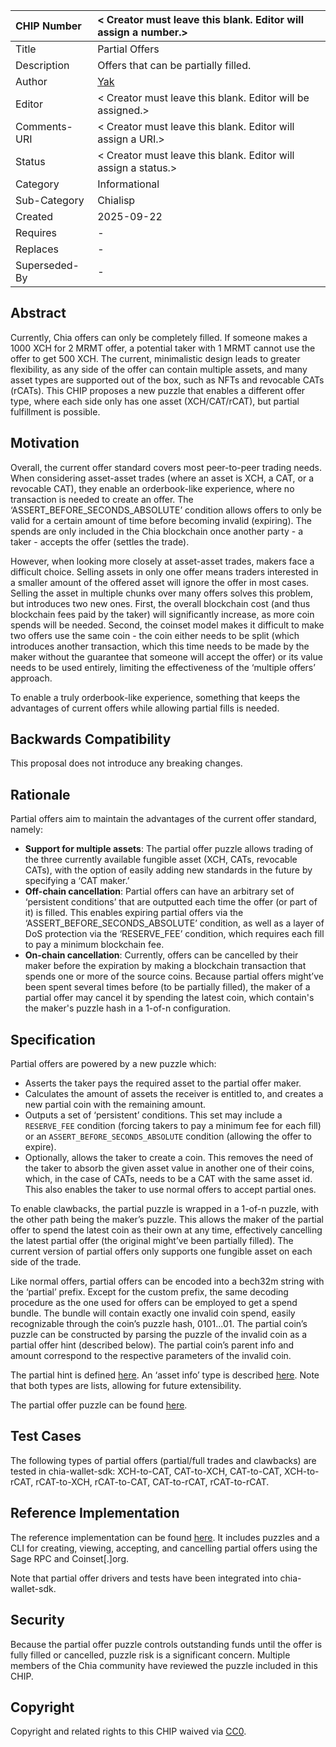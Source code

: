 CHIP Number   | < Creator must leave this blank. Editor will assign a number.>
:-------------|:----
Title         | Partial Offers
Description   | Offers that can be partially filled.
Author        | [Yak](https://github.com/yakuhito)
Editor        | < Creator must leave this blank. Editor will be assigned.>
Comments-URI  | < Creator must leave this blank. Editor will assign a URI.>
Status        | < Creator must leave this blank. Editor will assign a status.>
Category      | Informational
Sub-Category  | Chialisp
Created       | 2025-09-22
Requires      | -
Replaces      | -
Superseded-By | -

## Abstract
Currently, Chia offers can only be completely filled. If someone makes a 1000 XCH for 2 MRMT offer, a potential taker with 1 MRMT cannot use the offer to get 500 XCH. The current, minimalistic design leads to greater flexibility, as any side of the offer can contain multiple assets, and many asset types are supported out of the box, such as NFTs and revocable CATs (rCATs). This CHIP proposes a new puzzle that enables a different offer type, where each side only has one asset (XCH/CAT/rCAT), but partial fulfillment is possible.

## Motivation
Overall, the current offer standard covers most peer-to-peer trading needs. When considering asset-asset trades (where an asset is XCH, a CAT, or a revocable CAT), they enable an orderbook-like experience, where no transaction is needed to create an offer. The ‘ASSERT_BEFORE_SECONDS_ABSOLUTE’ condition allows offers to only be valid for a certain amount of time before becoming invalid (expiring). The spends are only included in the Chia blockchain once another party - a taker - accepts the offer (settles the trade).

However, when looking more closely at asset-asset trades, makers face a difficult choice. Selling assets in only one offer means traders interested in a smaller amount of the offered asset will ignore the offer in most cases. Selling the asset in multiple chunks over many offers solves this problem, but introduces two new ones. First, the overall blockchain cost (and thus blockchain fees paid by the taker) will significantly increase, as more coin spends will be needed. Second, the coinset model makes it difficult to make two offers use the same coin - the coin either needs to be split (which introduces another transaction, which this time needs to be made by the maker without the guarantee that someone will accept the offer) or its value needs to be used entirely, limiting the effectiveness of the ‘multiple offers’ approach.

To enable a truly orderbook-like experience, something that keeps the advantages of current offers while allowing partial fills is needed.

## Backwards Compatibility
This proposal does not introduce any breaking changes.

## Rationale
Partial offers aim to maintain the advantages of the current offer standard, namely:
 * **Support for multiple assets**: The partial offer puzzle allows trading of the three currently available fungible asset (XCH, CATs, revocable CATs), with the option of easily adding new standards in the future by specifying a ‘CAT maker.’
 * **Off-chain cancellation**: Partial offers can have an arbitrary set of ‘persistent conditions’ that are outputted each time the offer (or part of it) is filled. This enables expiring partial offers via the ‘ASSERT_BEFORE_SECONDS_ABSOLUTE’ condition, as well as a layer of DoS protection via the ‘RESERVE_FEE’ condition, which requires each fill to pay a minimum blockchain fee.
 * **On-chain cancellation**: Currently, offers can be cancelled by their maker before the expiration by making a blockchain transaction that spends one or more of the source coins. Because partial offers might’ve been spent several times before (to be partially filled), the maker of a partial offer may cancel it by spending the latest coin, which contain's the maker's puzzle hash in a 1-of-n configuration.

## Specification
Partial offers are powered by a new puzzle which:
 * Asserts the taker pays the required asset to the partial offer maker.
 * Calculates the amount of assets the receiver is entitled to, and creates a new partial coin with the remaining amount.
 * Outputs a set of ‘persistent’ conditions. This set may include a `RESERVE_FEE` condition (forcing takers to pay a minimum fee for each fill) or an `ASSERT_BEFORE_SECONDS_ABSOLUTE` condition (allowing the offer to expire).
 * Optionally, allows the taker to create a coin. This removes the need of the taker to absorb the given asset value in another one of their coins, which, in the case of CATs, needs to be a CAT with the same asset id. This also enables the taker to use normal offers to accept partial ones.

To enable clawbacks, the partial puzzle is wrapped in a 1-of-n puzzle, with the other path being the maker’s puzzle. This allows the maker of the partial offer to spend the latest coin as their own at any time, effectively cancelling the latest partial offer (the original might’ve been partially filled). The current version of partial offers only supports one fungible asset on each side of the trade.

Like normal offers, partial offers can be encoded into a bech32m string with the ‘partial’ prefix. Except for the custom prefix, the same decoding procedure as the one used for offers can be employed to get a spend bundle. The bundle will contain exactly one invalid coin spend, easily recognizable through the coin’s puzzle hash, 0101...01. The partial coin’s puzzle can be constructed by parsing the puzzle of the invalid coin as a partial offer hint (described below). The partial coin’s parent info and amount correspond to the respective parameters of the invalid coin.

The partial hint is defined [here](https://github.com/Yakuhito/partial/blob/master/src/types/partial_hint.rs#L43). An ‘asset info’ type is described [here](https://github.com/Yakuhito/partial/blob/master/src/types/partial_hint.rs#L9). Note that both types are lists, allowing for future extensibility.

The partial offer puzzle can be found [here](https://github.com/Yakuhito/partial/blob/master/puzzles/partial.clsp).

## Test Cases

The following types of partial offers (partial/full trades and clawbacks) are tested in chia-wallet-sdk: XCH-to-CAT, CAT-to-XCH, CAT-to-CAT, XCH-to-rCAT, rCAT-to-XCH, rCAT-to-CAT, CAT-to-rCAT, rCAT-to-rCAT.

## Reference Implementation
The reference implementation can be found [here](https://github.com/Yakuhito/partial). It includes puzzles and a CLI for creating, viewing, accepting, and cancelling partial offers using the Sage RPC and Coinset[.]org.

Note that partial offer drivers and tests have been integrated into chia-wallet-sdk.


## Security
Because the partial offer puzzle controls outstanding funds until the offer is fully filled or cancelled, puzzle risk is a significant concern. Multiple members of the Chia community have reviewed the puzzle included in this CHIP.

## Copyright
Copyright and related rights to this CHIP waived via [CC0](https://creativecommons.org/publicdomain/zero/1.0/).
